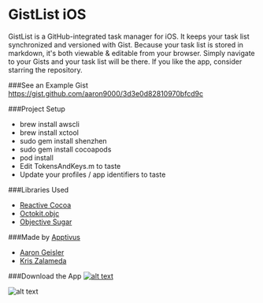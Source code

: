 GistList iOS
========

GistList is a GitHub-integrated task manager for iOS. It keeps your task list synchronized and versioned with Gist. Because your task list is stored in markdown, it's both viewable & editable from your browser. Simply navigate to your Gists and your task list will be there. If you like the app, consider starring the repository.

###See an Example Gist
https://gist.github.com/aaron9000/3d3e0d82810970bfcd9c

###Project Setup
- brew install awscli
- brew install xctool
- sudo gem install shenzhen
- sudo gem install cocoapods
- pod install
- Edit TokensAndKeys.m to taste
- Update your profiles / app identifiers to taste

###Libraries Used
- [Reactive Cocoa](https://github.com/ReactiveCocoa/ReactiveCocoa)
- [Octokit.objc](https://github.com/octokit/octokit.objc)
- [Objective Sugar](https://github.com/supermarin/objectivesugar)

###Made by [Apptivus](https://apptivus.com)
- [Aaron Geisler](http://aarongeisler.com)
- [Kris Zalameda](https://www.behance.net/Zalamedia)

###Download the App
[![alt text](http://gistlist.s3-website-us-east-1.amazonaws.com/btn-4.png)](http://itunes.com/apps/apptivus/gistlist)

![alt text](http://gistlist.s3-website-us-east-1.amazonaws.com/readme-screenshot.jpg)



